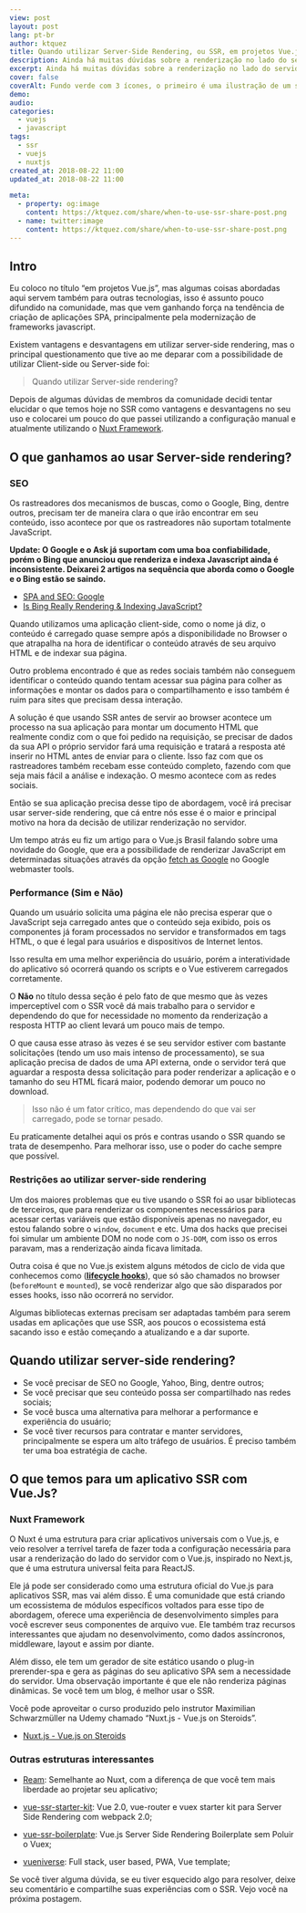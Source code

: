 ```yaml
---
view: post
layout: post
lang: pt-br
author: ktquez
title: Quando utilizar Server-Side Rendering, ou SSR, em projetos Vue.js
description: Ainda há muitas dúvidas sobre a renderização no lado do servidor (SSR) e quando usá-lo. Há alguns pontos que abordaremos neste artigo e conheça o Nuxt.js
excerpt: Ainda há muitas dúvidas sobre a renderização no lado do servidor (SSR) e quando usá-lo. Há alguns pontos que abordaremos neste artigo.
cover: false
coverAlt: Fundo verde com 3 ícones, o primeiro é uma ilustração de um servidor, o segundo é uma ilustração de uma núvem com um arquivo representando a internet e o último é uma ilustração tipo janela de browser com os elementos renderizados.
demo: 
audio: 
categories:
  - vuejs
  - javascript
tags: 
  - ssr
  - vuejs
  - nuxtjs
created_at: 2018-08-22 11:00
updated_at: 2018-08-22 11:00

meta:
  - property: og:image
    content: https://ktquez.com/share/when-to-use-ssr-share-post.png
  - name: twitter:image
    content: https://ktquez.com/share/when-to-use-ssr-share-post.png
---
```


## Intro

Eu coloco no título “em projetos Vue.js”, mas algumas coisas abordadas aqui servem também para outras tecnologias, isso é assunto pouco difundido na comunidade, mas que vem ganhando força na tendência de criação de aplicações SPA, principalmente pela modernização de frameworks javascript.

Existem vantagens e desvantagens em utilizar server-side rendering, mas o principal questionamento que tive ao me deparar com a possibilidade de utilizar Client-side ou Server-side foi:

> Quando utilizar Server-side rendering?

Depois de algumas dúvidas de membros da comunidade decidi tentar elucidar o que temos hoje no SSR como vantagens e desvantagens no seu uso e colocarei um pouco do que passei utilizando a configuração manual e atualmente utilizando o [Nuxt Framework](https://nuxtjs.org/).

## O que ganhamos ao usar Server-side rendering?

### SEO

Os rastreadores dos mecanismos de buscas, como o Google, Bing, dentre outros, precisam ter de maneira clara o que irão encontrar em seu conteúdo, isso acontece por que os rastreadores não suportam totalmente JavaScript.

**Update: O Google e o Ask já suportam com uma boa confiabilidade, porém o Bing que anunciou que renderiza e indexa Javascript ainda é inconsistente. Deixarei 2 artigos na sequência que aborda como o Google e o Bing estão se saindo.**

- [SPA and SEO: Google](https://medium.com/@l.mugnaini/spa-and-seo-is-googlebot-able-to-render-a-single-page-application-1f74e706ab11)
- [Is Bing Really Rendering & Indexing JavaScript?](https://www.screamingfrog.co.uk/bing-javascript/)

Quando utilizamos uma aplicação client-side, como o nome já diz, o conteúdo é carregado quase sempre após a disponibilidade no Browser o que atrapalha na hora de identificar o conteúdo através de seu arquivo HTML e de indexar sua página.

Outro problema encontrado é que as redes sociais também não conseguem identificar o conteúdo quando tentam acessar sua página para colher as informações e montar os dados para o compartilhamento e isso também é ruim para sites que precisam dessa interação.

A solução é que usando SSR antes de servir ao browser acontece um processo na sua aplicação para montar um documento HTML que realmente condiz com o que foi pedido na requisição, se precisar de dados da sua API o próprio servidor fará uma requisição e tratará a resposta até inserir no HTML antes de enviar para o cliente. Isso faz com que os rastreadores também recebam esse conteúdo completo, fazendo com que seja mais fácil a análise e indexação. O mesmo acontece com as redes sociais.

Então se sua aplicação precisa desse tipo de abordagem, você irá precisar usar server-side rendering, que cá entre nós esse é o maior e principal motivo na hora da decisão de utilizar renderização no servidor.

Um tempo atrás eu fiz um artigo para o Vue.js Brasil falando sobre uma novidade do Google, que era a possibilidade de renderizar JavaScript em determinadas situações através da opção [fetch as Google](https://support.google.com/webmasters/answer/6066468?hl=pt-BR) no Google webmaster tools.

### Performance (Sim e Não)

<lazy-load tag="img" :data="{ src: 'https://cdn-images-1.medium.com/max/800/0*UrnK8nheUSFEyvmn.gif' }" />

Quando um usuário solicita uma página ele não precisa esperar que o JavaScript seja carregado antes que o conteúdo seja exibido, pois os componentes já foram processados ​​no servidor e transformados em tags HTML, o que é legal para usuários e dispositivos de Internet lentos. 

Isso resulta em uma melhor experiência do usuário, porém a interatividade do aplicativo só ocorrerá quando os scripts e o Vue estiverem carregados corretamente.

O **Não** no título dessa seção é pelo fato de que mesmo que às vezes imperceptível com o SSR você dá mais trabalho para o servidor e dependendo do que for necessidade no momento da renderização a resposta HTTP ao client levará um pouco mais de tempo.

O que causa esse atraso às vezes é se seu servidor estiver com bastante solicitações (tendo um uso mais intenso de processamento), se sua aplicação precisa de dados de uma API externa, onde o servidor terá que aguardar a resposta dessa solicitação para poder renderizar a aplicação e o tamanho do seu HTML ficará maior, podendo demorar um pouco no download.

> Isso não é um fator crítico, mas dependendo do que vai ser carregado, pode se tornar pesado.

Eu praticamente detalhei aqui os prós e contras usando o SSR quando se trata de desempenho. Para melhorar isso, use o poder do cache sempre que possível.

### Restrições ao utilizar server-side rendering

Um dos maiores problemas que eu tive usando o SSR foi ao usar bibliotecas de terceiros, que para renderizar os componentes necessários para acessar certas variáveis ​​que estão disponíveis apenas no navegador, eu estou falando sobre o `window`, `document` e etc. Uma dos hacks que precisei foi simular um ambiente DOM no node com o  `JS-DOM`, com isso os erros paravam, mas a renderização ainda ficava limitada.

Outra coisa é que no Vue.js existem alguns métodos de ciclo de vida que conhecemos como ([**lifecycle hooks**](https://br.vuejs.org/v2/guide/instance.html#Diagrama-do-Ciclo-de-Vida)), que só são chamados no browser (`beforeMount` e `mounted`), se você renderizar algo que são disparados por esses hooks, isso não ocorrerá no servidor.

Algumas bibliotecas externas precisam ser adaptadas também para serem usadas em aplicações que use SSR, aos poucos o ecossistema está sacando isso e estão começando a atualizando e a dar suporte.

## Quando utilizar server-side rendering?

- Se você precisar de SEO no Google, Yahoo, Bing, dentre outros;
- Se você precisar que seu conteúdo possa ser compartilhado nas redes sociais;
- Se você busca uma alternativa para melhorar a performance e experiência do usuário;
- Se você tiver recursos para contratar e manter servidores, principalmente se espera um alto tráfego de usuários. É preciso também ter uma boa estratégia de cache.

## O que temos para um aplicativo SSR com Vue.Js?

### Nuxt Framework

O Nuxt é uma estrutura para criar aplicativos universais com o Vue.js, e veio resolver a terrível tarefa de fazer toda a configuração necessária para usar a renderização do lado do servidor com o Vue.js, inspirado no Next.js, que é uma estrutura universal feita para ReactJS.

Ele já pode ser considerado como uma estrutura oficial do Vue.js para aplicativos SSR, mas vai além disso. É uma comunidade que está criando um ecossistema de módulos específicos voltados para esse tipo de abordagem, oferece uma experiência de desenvolvimento simples para você escrever seus componentes de arquivo vue. Ele também traz recursos interessantes que ajudam no desenvolvimento, como dados assíncronos, middleware, layout e assim por diante.

Além disso, ele tem um gerador de site estático usando o plug-in prerender-spa e gera as páginas do seu aplicativo SPA sem a necessidade do servidor. Uma observação importante é que ele não renderiza páginas dinâmicas. Se você tem um blog, é melhor usar o SSR.

Você pode aproveitar o curso produzido pelo instrutor Maximilian Schwarzmüller na Udemy chamado “Nuxt.js - Vue.js on Steroids”.

- [Nuxt.js - Vue.js on Steroids](http://bit.ly/nuxtjs-udemy)

### Outras estruturas interessantes

- [Ream](https://github.com/ream/ream): Semelhante ao Nuxt, com a diferença de que você tem mais liberdade ao projetar seu aplicativo;

- [vue-ssr-starter-kit](https://github.com/doabit/vue-ssr-starter-kit): Vue 2.0, vue-router e vuex starter kit para Server Side Rendering com webpack 2.0;

- [vue-ssr-boilerplate](https://github.com/fenivana/vue-ssr-boilerplate): Vue.js Server Side Rendering Boilerplate sem Poluir o Vuex;

- [vueniverse](https://github.com/rlindskog/vueniverse): Full stack, user based, PWA, Vue template;

<lazy-load 
  tag="img" 
  :data="{ src: 'https://cdn-images-1.medium.com/max/800/0*eZAqkumudkGfDtwn.gif' }" />

Se você tiver alguma dúvida, se eu tiver esquecido algo para resolver, deixe seu comentário e compartilhe suas experiências com o SSR. Vejo você na próxima postagem.